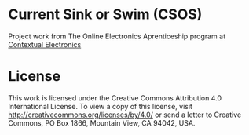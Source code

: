 # Current Sink or Swim (CSOS)

Project work from The Online Electronics Aprenticeship program at [Contextual Electronics](https://contextualelectronics.com/)

# License

This work is licensed under the Creative Commons Attribution 4.0 International License. To view a copy of this license, visit http://creativecommons.org/licenses/by/4.0/ or send a letter to Creative Commons, PO Box 1866, Mountain View, CA 94042, USA.
